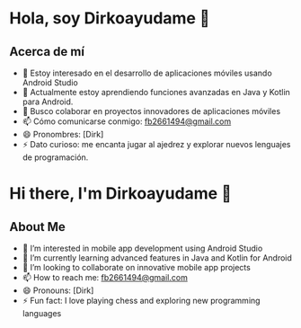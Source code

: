 # Hola, soy Dirkoayudame 👋

## Acerca de mí
- 👀 Estoy interesado en el desarrollo de aplicaciones móviles usando Android Studio
- 🌱 Actualmente estoy aprendiendo funciones avanzadas en Java y Kotlin para Android.
- 💞️ Busco colaborar en proyectos innovadores de aplicaciones móviles
- 📫 Cómo comunicarse conmigo: fb2661494@gmail.com
- 😄 Pronombres: [Dirk]
- ⚡ Dato curioso: me encanta jugar al ajedrez y explorar nuevos lenguajes de programación.


# Hi there, I'm Dirkoayudame 👋

## About Me
- 👀 I’m interested in mobile app development using Android Studio
- 🌱 I’m currently learning advanced features in Java and Kotlin for Android
- 💞️ I’m looking to collaborate on innovative mobile app projects
- 📫 How to reach me: fb2661494@gmail.com
- 😄 Pronouns: [Dirk]
- ⚡ Fun fact: I love playing chess and exploring new programming languages

